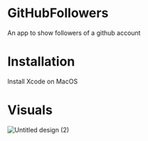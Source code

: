 # GitHubFollowers
An app to show followers of a github account

# Installation

Install Xcode on MacOS

# Visuals

![Untitled design (2)](https://user-images.githubusercontent.com/18536619/180720648-bfa23a85-64a0-4c87-93fe-2852f54d4593.png)
